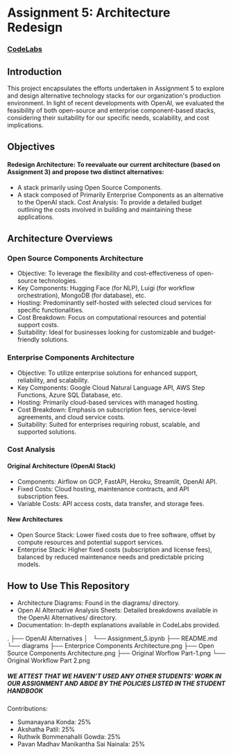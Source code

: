 # Assignment 5: Architecture Redesign

### [CodeLabs](https://codelabs-preview.appspot.com/?file_id=1bxapYTqsC3TdIR0k2GHEqTF970M0YiDTwSU_bMdk3Wk#0)

## Introduction
This project encapsulates the efforts undertaken in Assignment 5 to explore and design alternative technology stacks for our organization's production environment. In light of recent developments with OpenAI, we evaluated the feasibility of both open-source and enterprise component-based stacks, considering their suitability for our specific needs, scalability, and cost implications.

## Objectives

#### Redesign Architecture: To reevaluate our current architecture (based on Assignment 3) and propose two distinct alternatives:

- A stack primarily using Open Source Components.
- A stack composed of Primarily Enterprise Components as an alternative to the OpenAI stack.
Cost Analysis: To provide a detailed budget outlining the costs involved in building and maintaining these applications.

## Architecture Overviews

### Open Source Components Architecture
- Objective: To leverage the flexibility and cost-effectiveness of open-source technologies.
- Key Components: Hugging Face (for NLP), Luigi (for workflow orchestration), MongoDB (for database), etc.
- Hosting: Predominantly self-hosted with selected cloud services for specific functionalities.
- Cost Breakdown: Focus on computational resources and potential support costs.
- Suitability: Ideal for businesses looking for customizable and budget-friendly solutions.

### Enterprise Components Architecture
- Objective: To utilize enterprise solutions for enhanced support, reliability, and scalability.
- Key Components: Google Cloud Natural Language API, AWS Step Functions, Azure SQL Database, etc.
- Hosting: Primarily cloud-based services with managed hosting.
- Cost Breakdown: Emphasis on subscription fees, service-level agreements, and cloud service costs.
- Suitability: Suited for enterprises requiring robust, scalable, and supported solutions.
  
### Cost Analysis
#### Original Architecture (OpenAI Stack)
- Components: Airflow on GCP, FastAPI, Heroku, Streamlit, OpenAI API.
- Fixed Costs: Cloud hosting, maintenance contracts, and API subscription fees.
- Variable Costs: API access costs, data transfer, and storage fees.

#### New Architectures
- Open Source Stack: Lower fixed costs due to free software, offset by compute resources and potential support services.
- Enterprise Stack: Higher fixed costs (subscription and license fees), balanced by reduced maintenance needs and predictable pricing models.

## How to Use This Repository
- Architecture Diagrams: Found in the diagrams/ directory.
- Open AI Alternative Analysis Sheets: Detailed breakdowns available in the OpenAI Alternatives/ directory.
- Documentation: In-depth explanations available in CodeLabs provided.

.
├── OpenAI Alternatives
│   └── Assignment_5.ipynb
├── README.md
└── diagrams
    ├── Enterprice Components Architecture.png
    ├── Open Source Components Architecture.png
    ├── Original Worflow Part-1.png
    └── Original Workflow Part 2.png


##### WE ATTEST THAT WE HAVEN’T USED ANY OTHER STUDENTS’ WORK IN OUR ASSIGNMENT AND ABIDE BY THE POLICIES LISTED IN THE STUDENT HANDBOOK

Contributions:
- Sumanayana Konda: 25%
- Akshatha Patil: 25%
- Ruthwik Bommenahalli Gowda: 25%
- Pavan Madhav Manikantha Sai Nainala: 25%


